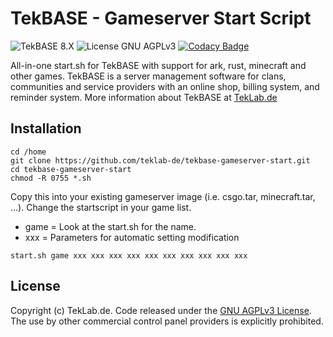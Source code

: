 # TekBASE - Gameserver Start Script

![TekBASE 8.X](https://img.shields.io/badge/TekBASE-8.X-green.svg) ![License GNU AGPLv3](https://img.shields.io/badge/License-GNU_AGPLv3-blue.svg) [![Codacy Badge](https://api.codacy.com/project/badge/Grade/5ccd6c8a9c7d480daa432712e1c9dfa7)](https://www.codacy.com/manual/ch.frankenstein/tekbase-all-in-one-start?utm_source=github.com&amp;utm_medium=referral&amp;utm_content=teklab-de/tekbase-all-in-one-start&amp;utm_campaign=Badge_Grade)

All-in-one start.sh for TekBASE with support for ark, rust, minecraft and other games. TekBASE is a server management software for clans, communities and service providers with an online shop, billing system, and reminder system. More information about TekBASE at [TekLab.de](https://teklab.de)

## Installation
```
cd /home
git clone https://github.com/teklab-de/tekbase-gameserver-start.git
cd tekbase-gameserver-start
chmod -R 0755 *.sh
```

Copy this into your existing gameserver image (i.e. csgo.tar, minecraft.tar, ...). Change the startscript in your game list.
* game = Look at the start.sh for the name.
* xxx = Parameters for automatic setting modification

```
start.sh game xxx xxx xxx xxx xxx xxx xxx xxx xxx xxx
```

## License
Copyright (c) TekLab.de. Code released under the [GNU AGPLv3 License](https://github.com/teklab-de/tekbase-all-in-one-start/blob/master/LICENSE). The use by other commercial control panel providers is explicitly prohibited.
